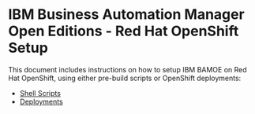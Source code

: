 # IBM Business Automation Manager Open Editions - Red Hat OpenShift Setup
This document includes instructions on how to setup IBM BAMOE on Red Hat OpenShift, using either pre-build scripts or OpenShift deployments:

- [Shell Scripts](./scripts/README.md)
- [Deployments](./deployments/README.md)




